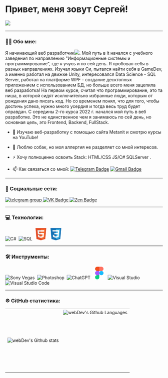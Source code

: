 # Привет, меня зовут Сергей!
<img src="https://media.giphy.com/media/3oKIPsx2VAYAgEHC12/giphy.gif" width="500px"/>

---

### :man_technologist: Обо мне:

Я начинающий веб разработчик<img src="https://media.giphy.com/media/WUlplcMpOCEmTGBtBW/giphy.gif" width="30px">. Мой путь в it начался с учебного заведения по направлению "Информационные системы и программирование", где я учусь и по сей день. Я пробовал себя в разных направлениях. Изучал языки Си, пытался найти себя в GameDev, а именно работал на движке Unity, интересовался Data Science - SQL Server, работал на платформе WPF - создание десктопных приложением с использованием БД, но больше всего меня зацепила веб разработка! На первом курсе, считал что программирование, это та ниша, в которой сидят исключительно избранные люди, которым от рождения дано писать код. Но со временем понял, что для того, чтобы достичь успеха, нужно много усердия и тогда весь труд будет оправдан. С середины 2-го курса 2022 г. начался мой путь в веб разработке. Это не единственное чем я занимаюсь по сей день, но основная цель, это Frontend, Backend, FullStack.

- :telescope: Изучаю веб-разработку с помощью сайта Metanit и смотрю курсы на YouTube!

- :dog: Люблю собак, но моя аллергия не разделяет со мной интересов.

- :zap: Хочу полноценно освоить Stack: HTML/CSS JS/C# SQLServer .

- :mailbox: Как связаться со мной: [![Telegram Badge](https://img.shields.io/badge/-SERDARCHILL-blue?style=flat&logo=Telegram&logoColor=white)](https://t.me/SERDARCHILL) [![Gmail Badge](https://img.shields.io/badge/-Gmail-red?style=flat&logo=Gmail&logoColor=white)](bastron.serdar@gmail.com)

---

### 🤝 Социальные сети:

  <div id="badges">
    <a href="https://t.me/serdarchill" target="_blank">
      <img src="https://cdn-icons-png.flaticon.com/512/2111/2111646.png" width="40" height="40" alt="telegram group" />
    </a>
    <a href="https://vk.com/serdarbb" target="_blank">
      <img src="https://cdn-icons-png.flaticon.com/512/145/145813.png" width="40" height="40" alt="VK Badge"/>
    </a>
    <a href="https://www.instagram.com/serejabastron/" target="_blank">
      <img src="https://upload.wikimedia.org/wikipedia/commons/thumb/e/e7/Instagram_logo_2016.svg/768px-Instagram_logo_2016.svg.png" width="40" height="40" alt="Zen Badge"/>
    </a>
  </div>

---

### 💻 Технологии:

<div>
   <img src="https://logojinni.com/image/logos/c--4.svg" title="C#" alt="C#" width="40" height="40"/>&nbsp
  <img src="https://pixhost.icu/avaxhome/2c/18/0059182c.jpg" title="SQL" alt="SQL" width="40" height="40"/>&nbsp
  <img src="https://github.com/devicons/devicon/blob/master/icons/html5/html5-original.svg" title="html5" alt="html5" width="40" height="40"/>&nbsp
  <img src="https://github.com/devicons/devicon/blob/master/icons/css3/css3-original.svg" title="css" alt="css" width="40" height="40"/>&nbsp
</div>

---

### 🛠 Инструменты:

<div>
  <img src="https://www.pinclipart.com/picdir/big/339-3398473_computer-icons-pro-vaio-vegas-sony-software-clipart.png" title="Sony Vegas" alt="Sony Vegas" width="40" height="40"/>&nbsp;
  <img src="https://w7.pngwing.com/pngs/753/632/png-transparent-photoshop-cc-hd-logo-thumbnail.png" title="Photoshop" alt="Photoshop" width="40" height="40"/>&nbsp;
  <img src="https://workinnet.ru/wp-content/uploads/2023/02/chatgpt-logo-1024x1024.png" title="ChatGPT" alt="ChatGPT" width="40" height="40"/>&nbsp;
  <img src="https://github.com/devicons/devicon/blob/master/icons/figma/figma-original.svg" title="Figma" alt="Figma" width="40" height="40"/>&nbsp;
   <img src="https://cdn2.iconfinder.com/data/icons/social-icons-circular-color/512/visualstudio-1024.png" title="Visual Studio" alt="Visual Studio" width="40" height="40"/>&nbsp;
   <img src="https://raw.githubusercontent.com/MicrosoftDocs/visualstudio-docs/258d78b19352835e5e43318f83478f8b0f76f864/docs/media/vs-code-logo.svg" title="Visual Studio Code" alt="Visual Studio Code" width="40" height="40"/>&nbsp;
</div>


---





### ⚙️ GitHub статистика:

<table>
  <tr>
    <td>
      <img align="left" src="http://github-readme-streak-stats.herokuapp.com?user=sergeyBastron&theme=dark&background=000000" alt="webDev's Github stats" />
    </td>
    <td>
      <img height="195px" align="right" alt="webDev's Github Languages" src="https://github-readme-stats-sigma-five.vercel.app/api/top-langs/?username=sergeyBastron&layout=compact&theme=vision-friendly-dark" />
    </td>
  </tr>
</table>
